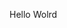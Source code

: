 Hello Wolrd








































































































































































































































































































































































































































































































































































































































































































































































































































































































































































































































































































































































































































































































































































































































































































































































































































































































































































































































































































































































































































































































































































































































































































































































































































































































































































































































































































































































































































































































































































































































































































































































































































































































































































































































































































































































































































































































































































































































































































































































































































































































































































































































































































































































































































































































































































































































































































































































































































































































































































































































































































































































































































































































































































































































































































































































